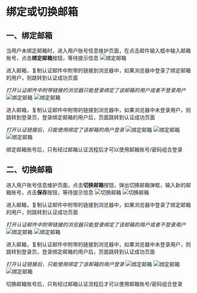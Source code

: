 # 绑定或切换邮箱

## 一、绑定邮箱
当用户未绑定邮箱时，进入用户账号信息维护页面，在点击邮件输入框中输入邮箱账号，点击**绑定邮箱**按钮，等待提示信息
![绑定邮箱](/pic/userinformation/changemail/addmail.jpg)

进入邮箱，复制认证邮件中附带的链接到浏览器中，如果浏览器中登录了绑定邮箱的用户，则跳转到认证成功页面

*打开认证邮件中附带链接的浏览器只能登录绑定了该邮箱的用户或者不登录用户*
![绑定邮箱](/pic/userinformation/changemail/renzheng.jpg)
![绑定邮箱](/pic/userinformation/changemail/renzheng2.jpg)


进入邮箱，复制认证邮件中附带的链接到浏览器中，如果浏览器中未登录用户，则跳转到登录页，登录绑定邮箱的用户后，页面跳转到认证成功页面

*打开认证链接后，只能使用绑定了该邮箱的用户登录*
![绑定邮箱](/pic/userinformation/changemail/renzheng.jpg)
![绑定邮箱](/pic/userinformation/changemail/renzheng3.jpg)
![绑定邮箱](/pic/userinformation/changemail/renzheng2.jpg)

绑定邮箱账号后，只有经过邮箱认证流程后才可以使用邮箱账号/密码组合登录


## 二、切换邮箱
进入用户账号信息维护页面，点击**切换邮箱**按钮，弹出切换邮箱弹框，输入新的邮箱账号，点击**保存**按钮，等待提示信息
![切换邮箱](/pic/userinformation/changemail/changemail1.jpg)
![切换邮箱](/pic/userinformation/changemail/changemail2.jpg)

进入邮箱，复制认证邮件中附带的链接到浏览器中，如果浏览器中登录了绑定邮箱的用户，则跳转到认证成功页面

*打开认证邮件中附带链接的浏览器只能登录绑定了该邮箱的用户或者不登录用户*
![绑定邮箱](/pic/userinformation/changemail/renzheng.jpg)
![绑定邮箱](/pic/userinformation/changemail/renzheng2.jpg)


进入邮箱，复制认证邮件中附带的链接到浏览器中，如果浏览器中未登录用户，则跳转到登录页，登录绑定邮箱的用户后，页面跳转到认证成功页面

*打开认证链接后，只能使用绑定了该邮箱的用户登录*
![绑定邮箱](/pic/userinformation/changemail/renzheng.jpg)
![绑定邮箱](/pic/userinformation/changemail/renzheng3.jpg)
![绑定邮箱](/pic/userinformation/changemail/renzheng2.jpg)

切换邮箱账号后，只有经过邮箱认证流程后才可以使用邮箱账号/密码组合登录